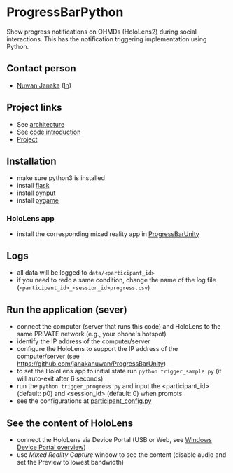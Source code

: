 # ProgressBarPython
Show progress notifications on OHMDs (HoloLens2) during social interactions. This has the notification triggering implementation using Python.


## Contact person
- [Nuwan Janaka](https://www.nus-hci.org/team/nuwan-janaka/) ([In](https://www.linkedin.com/in/nuwan-janaka/))

## Project links
- See [architecture](https://docs.google.com/presentation/d/1PM6vqneAFQTyWqf7iwJGsualcYMQ_Krg9VtM4reVdrM/edit?usp=sharing)
- See [code introduction](https://drive.google.com/drive/folders/1ROBhivaV54AYaH4TrRMI-pO6aQM5NOys)
- [Project](https://drive.google.com/drive/folders/1T4qx_t7rxK0jX1LsGDBQuSTUcwmA7dpL)

## Installation
- make sure python3 is installed
- install [flask ](https://pypi.org/project/Flask/)
- install [pynput](https://pypi.org/project/pynput/)
- install [pygame](https://www.pygame.org/wiki/GettingStarted)

### HoloLens app
- install the corresponding mixed reality app in [ProgressBarUnity](https://github.com/NUS-HCILab/ProgressBarUnity)

## Logs
- all data will be logged to `data/<participant_id>`
- if you need to redo a same condition, change the name of the log file (`<participant_id>_<session_id>progress.csv`)


## Run the application (sever)
- connect the computer (server that runs this code) and HoloLens to the same PRIVATE network (e.g., your phone's hotspot)
- identify the IP address of the computer/server
- configure the HoloLens to support the IP address of the computer/server (see https://github.com/janakanuwan/ProgressBarUnity)
- to set the HoloLens app to initial state run `python trigger_sample.py` (it will auto-exit after 6 seconds)
- run the `python trigger_progress.py` and input the <participant_id> (default: p0) and <session_id> (default: 0) when prompts
- see the configurations at [participant_config.py](participant_config.py)

## See the content of HoloLens
- connect the HoloLens via Device Portal (USB or Web, see [Windows Device Portal overview](https://docs.microsoft.com/en-us/windows/uwp/debug-test-perf/device-portal))
- use *Mixed Reality Capture* window to see the content (disable audio and set the Preview to lowest bandwidth)



